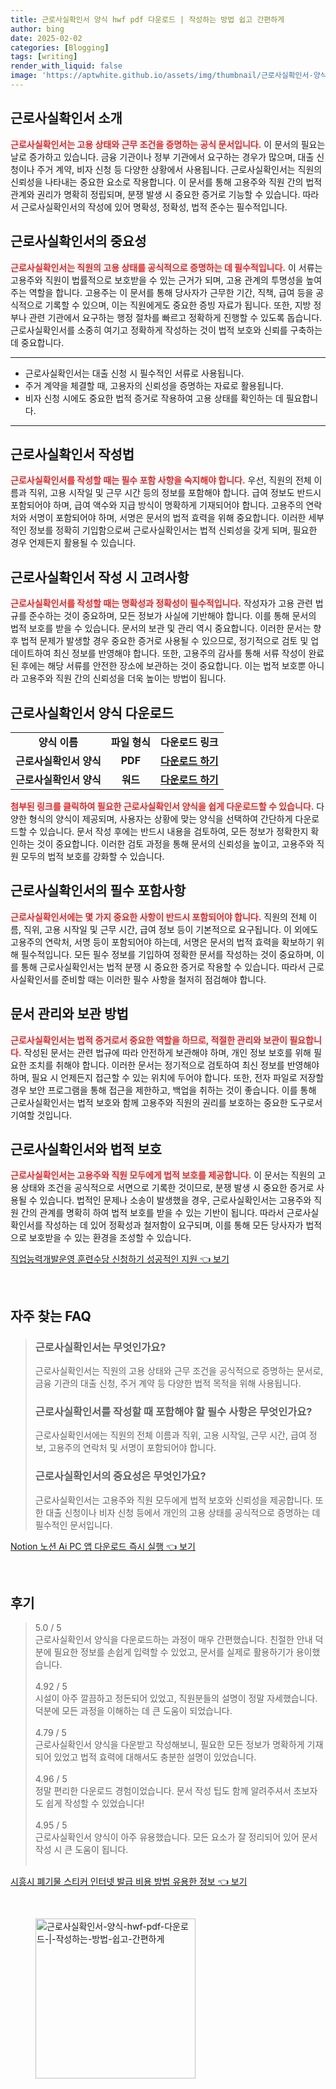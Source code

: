 ```yaml
---
title: 근로사실확인서 양식 hwf pdf 다운로드 | 작성하는 방법 쉽고 간편하게
author: bing
date: 2025-02-02
categories: [Blogging]
tags: [writing]
render_with_liquid: false
image: 'https://aptwhite.github.io/assets/img/thumbnail/근로사실확인서-양식-hwf-pdf-다운로드-|-작성하는-방법-쉽고-간편하게.webp'
---
```



<h2 id='근로사실확인서_소개'>근로사실확인서 소개</h2>

<p><b><span style="color: #ee2323;">근로사실확인서는 고용 상태와 근무 조건을 증명하는 공식 문서입니다.</span></b> 이 문서의 필요는 날로 증가하고 있습니다. 금융 기관이나 정부 기관에서 요구하는 경우가 많으며, 대출 신청이나 주거 계약, 비자 신청 등 다양한 상황에서 사용됩니다. 근로사실확인서는 직원의 신뢰성을 나타내는 중요한 요소로 작용합니다. 이 문서를 통해 고용주와 직원 간의 법적 관계와 권리가 명확히 정립되며, 분쟁 발생 시 중요한 증거로 기능할 수 있습니다. 따라서 근로사실확인서의 작성에 있어 명확성, 정확성, 법적 준수는 필수적입니다.</p>

<h2 id='근로사실확인서의_중요성'>근로사실확인서의 중요성</h2>

<p><b><span style="color: #ee2323;">근로사실확인서는 직원의 고용 상태를 공식적으로 증명하는 데 필수적입니다.</span></b> 이 서류는 고용주와 직원이 법률적으로 보호받을 수 있는 근거가 되며, 고용 관계의 투명성을 높여주는 역할을 합니다. 고용주는 이 문서를 통해 당사자가 근무한 기간, 직책, 급여 등을 공식적으로 기록할 수 있으며, 이는 직원에게도 중요한 증빙 자료가 됩니다. 또한, 지방 정부나 관련 기관에서 요구하는 행정 절차를 빠르고 정확하게 진행할 수 있도록 돕습니다. 근로사실확인서를 소중히 여기고 정확하게 작성하는 것이 법적 보호와 신뢰를 구축하는 데 중요합니다.</p>

<hr />

<ul>
    <li>근로사실확인서는 대출 신청 시 필수적인 서류로 사용됩니다.</li>
    <li>주거 계약을 체결할 때, 고용자의 신뢰성을 증명하는 자료로 활용됩니다.</li>
    <li>비자 신청 시에도 중요한 법적 증거로 작용하여 고용 상태를 확인하는 데 필요합니다.</li>
</ul>

<hr />

<h2 id='근로사실확인서_작성법'>근로사실확인서 작성법</h2>

<p><b><span style="color: #ee2323;">근로사실확인서를 작성할 때는 필수 포함 사항을 숙지해야 합니다.</span></b> 우선, 직원의 전체 이름과 직위, 고용 시작일 및 근무 시간 등의 정보를 포함해야 합니다. 급여 정보도 반드시 포함되어야 하며, 급여 액수와 지급 방식이 명확하게 기재되어야 합니다. 고용주의 연락처와 서명이 포함되어야 하며, 서명은 문서의 법적 효력을 위해 중요합니다. 이러한 세부적인 정보를 정확히 기입함으로써 근로사실확인서는 법적 신뢰성을 갖게 되며, 필요한 경우 언제든지 활용될 수 있습니다.</p>

<h2 id='근로사실확인서_작성시_고려사항'>근로사실확인서 작성 시 고려사항</h2>

<p><b><span style="color: #ee2323;">근로사실확인서를 작성할 때는 명확성과 정확성이 필수적입니다.</span></b> 작성자가 고용 관련 법규를 준수하는 것이 중요하며, 모든 정보가 사실에 기반해야 합니다. 이를 통해 문서의 법적 보호를 받을 수 있습니다. 문서의 보관 및 관리 역시 중요합니다. 이러한 문서는 향후 법적 문제가 발생할 경우 중요한 증거로 사용될 수 있으므로, 정기적으로 검토 및 업데이트하여 최신 정보를 반영해야 합니다. 또한, 고용주의 감사를 통해 서류 작성이 완료된 후에는 해당 서류를 안전한 장소에 보관하는 것이 중요합니다. 이는 법적 보호뿐 아니라 고용주와 직원 간의 신뢰성을 더욱 높이는 방법이 됩니다.</p>

<h2 id='근로사실확인서_양식_다운로드'>근로사실확인서 양식 다운로드</h2>

<table>
    <tr>
        <td style="text-align: center; height: 17px;"><b>양식 이름</b></td>
        <td style="text-align: center; height: 17px;"><b>파일 형식</b></td>
        <td style="text-align: center; height: 17px;"><b>다운로드 링크</b></td>
    </tr>
    <tr>
        <td style="text-align: center; height: 17px;"><b>근로사실확인서 양식</b></td>
        <td style="text-align: center; height: 17px;"><b>PDF</b></td>
        <td style="text-align: center; height: 17px;"><b><a href="#">다운로드 하기</a></b></td>
    </tr>
    <tr>
        <td style="text-align: center; height: 17px;"><b>근로사실확인서 양식</b></td>
        <td style="text-align: center; height: 17px;"><b>워드</b></td>
        <td style="text-align: center; height: 17px;"><b><a href="#">다운로드 하기</a></b></td>
    </tr>
</table>

<p><b><span style="color: #ee2323;">첨부된 링크를 클릭하여 필요한 근로사실확인서 양식을 쉽게 다운로드할 수 있습니다.</span></b> 다양한 형식의 양식이 제공되며, 사용자는 상황에 맞는 양식을 선택하여 간단하게 다운로드할 수 있습니다. 문서 작성 후에는 반드시 내용을 검토하여, 모든 정보가 정확한지 확인하는 것이 중요합니다. 이러한 검토 과정을 통해 문서의 신뢰성을 높이고, 고용주와 직원 모두의 법적 보호를 강화할 수 있습니다.</p>

<h2 id='근로사실확인서의_필수_포함사항'>근로사실확인서의 필수 포함사항</h2>

<p><b><span style="color: #ee2323;">근로사실확인서에는 몇 가지 중요한 사항이 반드시 포함되어야 합니다.</span></b> 직원의 전체 이름, 직위, 고용 시작일 및 근무 시간, 급여 정보 등이 기본적으로 요구됩니다. 이 외에도 고용주의 연락처, 서명 등이 포함되어야 하는데, 서명은 문서의 법적 효력을 확보하기 위해 필수적입니다. 모든 필수 정보를 기입하여 정확한 문서를 작성하는 것이 중요하며, 이를 통해 근로사실확인서는 법적 분쟁 시 중요한 증거로 작용할 수 있습니다. 따라서 근로사실확인서를 준비할 때는 이러한 필수 사항을 철저히 점검해야 합니다.</p>

<h2 id='문서_관리와_보관_방법'>문서 관리와 보관 방법</h2>

<p><b><span style="color: #ee2323;">근로사실확인서는 법적 증거로서 중요한 역할을 하므로, 적절한 관리와 보관이 필요합니다.</span></b> 작성된 문서는 관련 법규에 따라 안전하게 보관해야 하며, 개인 정보 보호를 위해 필요한 조치를 취해야 합니다. 이러한 문서는 정기적으로 검토하여 최신 정보를 반영해야 하며, 필요 시 언제든지 접근할 수 있는 위치에 두어야 합니다. 또한, 전자 파일로 저장할 경우 보안 프로그램을 통해 접근을 제한하고, 백업을 취하는 것이 좋습니다. 이를 통해 근로사실확인서는 법적 보호와 함께 고용주와 직원의 권리를 보호하는 중요한 도구로서 기여할 것입니다.</p>

<h2 id='근로사실확인서와_법적_보호'>근로사실확인서와 법적 보호</h2>

<p><b><span style="color: #ee2323;">근로사실확인서는 고용주와 직원 모두에게 법적 보호를 제공합니다.</span></b> 이 문서는 직원의 고용 상태와 조건을 공식적으로 서면으로 기록한 것이므로, 분쟁 발생 시 중요한 증거로 사용될 수 있습니다. 법적인 문제나 소송이 발생했을 경우, 근로사실확인서는 고용주와 직원 간의 관계를 명확히 하여 법적 보호를 받을 수 있는 기반이 됩니다. 따라서 근로사실확인서를 작성하는 데 있어 정확성과 철저함이 요구되며, 이를 통해 모든 당사자가 법적으로 보호받을 수 있는 환경을 조성할 수 있습니다.</p>


<p><a class="click-button" title="직업능력개발운영 훈련수당 신청하기 성공적인 지원" href="https://aptwhite.github.io/posts/%EC%A7%81%EC%97%85%EB%8A%A5%EB%A0%A5%EA%B0%9C%EB%B0%9C%EC%9A%B4%EC%98%81-%ED%9B%88%EB%A0%A8%EC%88%98%EB%8B%B9-%EC%8B%A0%EC%B2%AD%ED%95%98%EA%B8%B0-%EC%84%B1%EA%B3%B5%EC%A0%81%EC%9D%B8-%EC%A7%80%EC%9B%90/" rel="dofollow">직업능력개발운영 훈련수당 신청하기 성공적인 지원 👈 보기</a></p><br>
<h2 id='자주_찾는_FAQ'>자주 찾는 FAQ</h2>
<div itemscope="" itemtype="https://schema.org/FAQPage"> 
<blockquote> 
<div itemscope="" itemprop="mainEntity" itemtype="https://schema.org/Question"> 
<h3 itemprop="name">근로사실확인서는 무엇인가요?</h3> 
<div itemscope="" itemprop="acceptedAnswer" itemtype="https://schema.org/Answer"> 
<span itemprop="text"> 
<p>근로사실확인서는 직원의 고용 상태와 근무 조건을 공식적으로 증명하는 문서로, 금융 기관의 대출 신청, 주거 계약 등 다양한 법적 목적을 위해 사용됩니다.</p> 
</span> 
</div> 
</div> 

<div itemscope="" itemprop="mainEntity" itemtype="https://schema.org/Question"> 
<h3 itemprop="name">근로사실확인서를 작성할 때 포함해야 할 필수 사항은 무엇인가요?</h3> 
<div itemscope="" itemprop="acceptedAnswer" itemtype="https://schema.org/Answer"> 
<span itemprop="text"> 
<p>근로사실확인서에는 직원의 전체 이름과 직위, 고용 시작일, 근무 시간, 급여 정보, 고용주의 연락처 및 서명이 포함되어야 합니다.</p> 
</span> 
</div> 
</div> 

<div itemscope="" itemprop="mainEntity" itemtype="https://schema.org/Question"> 
<h3 itemprop="name">근로사실확인서의 중요성은 무엇인가요?</h3> 
<div itemscope="" itemprop="acceptedAnswer" itemtype="https://schema.org/Answer"> 
<span itemprop="text"> 
<p>근로사실확인서는 고용주와 직원 모두에게 법적 보호와 신뢰성을 제공합니다. 또한 대출 신청이나 비자 신청 등에서 개인의 고용 상태를 공식적으로 증명하는 데 필수적인 문서입니다.</p> 
</span> 
</div> 
</div> 

</blockquote> 
</div>
<p><a class="click-button" title="Notion 노션 Ai PC 앱 다운로드 즉시 실행" href="https://aptwhite.github.io/posts/Notion-%EB%85%B8%EC%85%98-Ai-PC-%EC%95%B1-%EB%8B%A4%EC%9A%B4%EB%A1%9C%EB%93%9C-%EC%A6%89%EC%8B%9C-%EC%8B%A4%ED%96%89/" rel="dofollow">Notion 노션 Ai PC 앱 다운로드 즉시 실행 👈 보기</a></p><br>
<h2 id='후기'>후기</h2>
<div itemscope itemtype="https://schema.org/Product">
  <blockquote>
  <div itemprop="review" itemscope itemtype="https://schema.org/Review">
      <div itemprop="reviewRating" itemscope itemtype="https://schema.org/Rating"> <span itemprop="ratingValue">5.0</span> / <span itemprop="bestRating">5</span> </div>
      <span itemprop="reviewBody">근로사실확인서 양식을 다운로드하는 과정이 매우 간편했습니다. 친절한 안내 덕분에 필요한 정보를 손쉽게 입력할 수 있었고, 문서를 실제로 활용하기가 용이했습니다.</span>
  </div>
  <br>
  <div itemprop="review" itemscope itemtype="https://schema.org/Review">
      <div itemprop="reviewRating" itemscope itemtype="https://schema.org/Rating"> <span itemprop="ratingValue">4.92</span> / <span itemprop="bestRating">5</span> </div>
      <span itemprop="reviewBody">시설이 아주 깔끔하고 정돈되어 있었고, 직원분들의 설명이 정말 자세했습니다. 덕분에 모든 과정을 이해하는 데 큰 도움이 되었습니다.</span>
  </div>
  <br>
  <div itemprop="review" itemscope itemtype="https://schema.org/Review">
      <div itemprop="reviewRating" itemscope itemtype="https://schema.org/Rating"> <span itemprop="ratingValue">4.79</span> / <span itemprop="bestRating">5</span> </div>
      <span itemprop="reviewBody">근로사실확인서 양식을 다운받고 작성해보니, 필요한 모든 정보가 명확하게 기재되어 있었고 법적 효력에 대해서도 충분한 설명이 있었습니다.</span>
  </div>
  <br>
  <div itemprop="review" itemscope itemtype="https://schema.org/Review">
      <div itemprop="reviewRating" itemscope itemtype="https://schema.org/Rating"> <span itemprop="ratingValue">4.96</span> / <span itemprop="bestRating">5</span> </div>
      <span itemprop="reviewBody">정말 편리한 다운로드 경험이었습니다. 문서 작성 팁도 함께 알려주셔서 초보자도 쉽게 작성할 수 있었습니다!</span>
  </div>
  <br>
  <div itemprop="review" itemscope itemtype="https://schema.org/Review">
      <div itemprop="reviewRating" itemscope itemtype="https://schema.org/Rating"> <span itemprop="ratingValue">4.95</span> / <span itemprop="bestRating">5</span> </div>
      <span itemprop="reviewBody">근로사실확인서 양식이 아주 유용했습니다. 모든 요소가 잘 정리되어 있어 문서 작성 시 큰 도움이 됩니다.</span>
  </div>
  <br>
  </blockquote>
</div>
<p><a class="click-button" title="시흥시 폐기물 스티커 인터넷 발급 비용 방법 유용한 정보" href="https://aptwhite.github.io/posts/%EC%8B%9C%ED%9D%A5%EC%8B%9C-%ED%8F%90%EA%B8%B0%EB%AC%BC-%EC%8A%A4%ED%8B%B0%EC%BB%A4-%EC%9D%B8%ED%84%B0%EB%84%B7-%EB%B0%9C%EA%B8%89-%EB%B9%84%EC%9A%A9-%EB%B0%A9%EB%B2%95-%EC%9C%A0%EC%9A%A9%ED%95%9C-%EC%A0%95%EB%B3%B4/" rel="dofollow">시흥시 폐기물 스티커 인터넷 발급 비용 방법 유용한 정보 👈 보기</a></p><br>
<figure class="image"><img src="https://aptwhite.github.io/assets/img/thumbnail/근로사실확인서-양식-hwf-pdf-다운로드-|-작성하는-방법-쉽고-간편하게.webp" alt="근로사실확인서-양식-hwf-pdf-다운로드-|-작성하는-방법-쉽고-간편하게" width="256" height="256"></figure>